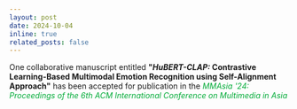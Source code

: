 ```yaml
---
layout: post
date: 2024-10-04
inline: true
related_posts: false
---
```


One collaborative manuscript entitled <b>"<i>HuBERT-CLAP:</i> Contrastive Learning-Based Multimodal Emotion Recognition using Self-Alignment Approach"</b> has been accepted for publication in the <span style="color: #00ab37;"><i>MMAsia '24: Proceedings of the 6th ACM International Conference on Multimedia in Asia</i></span>